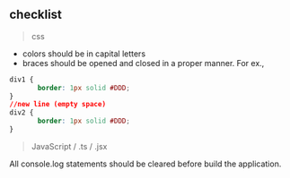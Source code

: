 ## checklist

> css


* colors should be in capital letters
* braces should be opened and closed in a proper manner. For ex.,
```css
div1 {
       border: 1px solid #DDD;
}
//new line (empty space)
div2 {
       border: 1px solid #DDD;
}
```

> JavaScript / .ts / .jsx

All console.log statements should be cleared before build the application.
